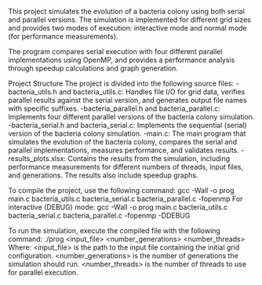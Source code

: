 This project simulates the evolution of a bacteria colony using both serial and parallel versions. The simulation is implemented for different grid sizes and provides two modes of execution: interactive mode and normal mode (for performance measurements).

The program compares serial execution with four different parallel implementations using OpenMP, and provides a performance analysis through speedup calculations and graph generation.

Project Structure
The project is divided into the following source files:
-bacteria_utils.h and bacteria_utils.c: Handles file I/O for grid data, verifies parallel results against the serial version, and generates output file names with specific suffixes.
-bacteria_parallel.h and bacteria_parallel.c: Implements four different parallel versions of the bacteria colony simulation.
-bacteria_serial.h and bacteria_serial.c: Implements the sequential (serial) version of the bacteria colony simulation.
-main.c: The main program that simulates the evolution of the bacteria colony, compares the serial and parallel implementations, measures performance, and validates results.
-results_plots.xlsx: Contains the results from the simulation, including performance measurements for different numbers of threads, input files, and generations. The results also include speedup graphs.

To compile the project, use the following command: gcc -Wall -o prog main.c bacteria_utils.c bacteria_serial.c bacteria_parallel.c -fopenmp
For interactive (DEBUG) mode: gcc -Wall -o prog main.c bacteria_utils.c bacteria_serial.c bacteria_parallel.c -fopenmp -DDEBUG

To run the simulation, execute the compiled file with the following command: ./prog <input_file> <number_generations> <number_threads>
Where:
<input_file> is the path to the input file containing the initial grid configuration.
<number_generations> is the number of generations the simulation should run.
<number_threads> is the number of threads to use for parallel execution.
